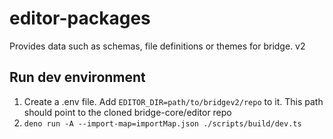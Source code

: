 # editor-packages

Provides data such as schemas, file definitions or themes for bridge. v2

## Run dev environment

1. Create a .env file. Add `EDITOR_DIR=path/to/bridgev2/repo` to it. This path should point to the cloned bridge-core/editor repo
2. `deno run -A --import-map=importMap.json ./scripts/build/dev.ts`
